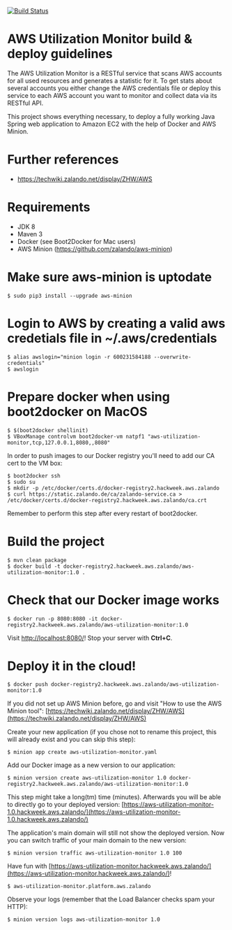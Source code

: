 [![Build Status](https://travis-ci.org/zalando/aws-utilization-monitor.svg?branch=master)](https://travis-ci.org/zalando/aws-utilization-monitor)

# AWS Utilization Monitor build & deploy guidelines

The AWS Utilization Monitor is a RESTful service that scans AWS accounts for all used resources and generates a statistic for it. To get stats about several accounts you either change the AWS credentials file or deploy this service to each AWS account you want to monitor and collect data via its RESTful API.

This project shows everything necessary, to deploy a fully working Java Spring web application to Amazon EC2 with the help of Docker and AWS Minion.

# Further references

* https://techwiki.zalando.net/display/ZHW/AWS

# Requirements

* JDK 8
* Maven 3
* Docker (see Boot2Docker for Mac users)
* AWS Minion (https://github.com/zalando/aws-minion)

# Make sure aws-minion is uptodate

    $ sudo pip3 install --upgrade aws-minion

# Login to AWS by creating a valid aws credetials file in ~/.aws/credentials

    $ alias awslogin="minion login -r 600231584188 --overwrite-credentials"
    $ awslogin

# Prepare docker when using boot2docker on MacOS

    $ $(boot2docker shellinit)
    $ VBoxManage controlvm boot2docker-vm natpf1 "aws-utilization-monitor,tcp,127.0.0.1,8080,,8080"

In order to push images to our Docker registry you'll need to add our CA cert to the VM box:

    $ boot2docker ssh
    $ sudo su
    $ mkdir -p /etc/docker/certs.d/docker-registry2.hackweek.aws.zalando
    $ curl https://static.zalando.de/ca/zalando-service.ca > /etc/docker/certs.d/docker-registry2.hackweek.aws.zalando/ca.crt

Remember to perform this step after every restart of boot2docker.

# Build the project

    $ mvn clean package
    $ docker build -t docker-registry2.hackweek.aws.zalando/aws-utilization-monitor:1.0 .
    
# Check that our Docker image works

    $ docker run -p 8080:8080 -it docker-registry2.hackweek.aws.zalando/aws-utilization-monitor:1.0

Visit [http://localhost:8080/](http://localhost:8080/)! Stop your server with **Ctrl+C**.

# Deploy it in the cloud!

    $ docker push docker-registry2.hackweek.aws.zalando/aws-utilization-monitor:1.0

If you did not set up AWS Minion before, go and visit "How to use the AWS Minion tool":
[https://techwiki.zalando.net/display/ZHW/AWS](https://techwiki.zalando.net/display/ZHW/AWS)

Create your new application (if you chose not to rename this project, this will already exist and you can skip this
step):

    $ minion app create aws-utilization-monitor.yaml

Add our Docker image as a new version to our application:

    $ minion version create aws-utilization-monitor 1.0 docker-registry2.hackweek.aws.zalando/aws-utilization-monitor:1.0

This step might take a long(tm) time (minutes). Afterwards you will be able to directly go to your deployed version:
[https://aws-utilization-monitor-1.0.hackweek.aws.zalando/](https://aws-utilization-monitor-1.0.hackweek.aws.zalando/)

The application's main domain will still not show the deployed version. Now you can switch traffic of your main domain
to the new version:

    $ minion version traffic aws-utilization-monitor 1.0 100

Have fun with [https://aws-utilization-monitor.hackweek.aws.zalando/](https://aws-utilization-monitor.hackweek.aws.zalando/)!

    $ aws-utilization-monitor.platform.aws.zalando
    
Observe your logs (remember that the Load Balancer checks spam your HTTP):

    $ minion version logs aws-utilization-monitor 1.0
